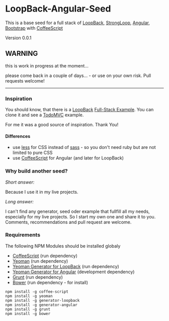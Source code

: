 LoopBack-Angular-Seed
=====================

This is a base seed for a full stack of [LoopBack](http://loopback.io/), [StrongLoop](http://strongloop.com/), [Angular](https://angularjs.org/), [Bootstrap](http://getbootstrap.com/) with [CoffeeScript](http://coffeescript.org/)

Version 0.0.1

WARNING
-------

this is work in progress at the moment...

please come back in a couple of days... - or use on your own risk. Pull requests welcome!

---------------

### Inspiration

You should know, that there is a [LoopBack](http://loopback.io/) [Full-Stack Example](https://github.com/strongloop/loopback-example-full-stack). You can clone it and see a [TodoMVC](http://todomvc.com/) example.

For me it was a good source of inspiration. Thank You!

#### Differences

- use [less](http://lesscss.org/) for CSS instead of [sass](http://sass-lang.com/) - so you don't need ruby but are not limited to pure CSS
- use [CoffeeScript](http://coffeescript.org/) for Angular (and later for LoopBack)

### Why build another seed?

*Short answer:*

Because I use it in my live projects.

*Long answer:*

I can't find any generator, seed oder example that fullfill all my needs, especially for my live projects. So I start my own one and share it to you. Comments, recommendations and pull request are welcome.

### Requirements

The following NPM Modules should be installed globaly

- [CoffeeScript](http://coffeescript.org/) (run dependency)
- [Yeoman](http://yeoman.io/) (run dependency)
- [Yeoman Generator for LoopBack](https://github.com/strongloop/generator-loopback) (run dependency)
- [Yeoman Generator for Angular](https://github.com/yeoman/generator-angular) (development dependency)
- [Grunt](http://gruntjs.com/) (run dependency)
- [Bower](http://bower.io/) (run dependency - for install)

```
npm install -g coffee-script
npm install -g yeoman
npm install -g generator-loopback
npm install -g generator-angular
npm install -g grunt
npm install -g bower
```


